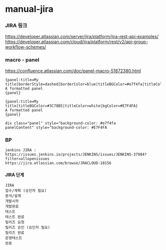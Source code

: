 # manual-jira


### JIRA 링크
https://developer.atlassian.com/server/jira/platform/jira-rest-api-examples/   
https://developer.atlassian.com/cloud/jira/platform/rest/v2/api-group-workflow-schemes/   

### macro - panel
https://confluence.atlassian.com/doc/panel-macro-51872380.html   
```
{panel:title=My title|borderStyle=dashed|borderColor=blue|titleBGColor=#e7f4fa|titleColor=white|bgColor=#E7F4FA}
A formatted panel
{panel}

{panel:title=My title|titleBGColor=#3C78B5|titleColor=white|bgColor=#E7F4FA}
A formatted panel
{panel}

div class="panel" style="background-color: #e7f4fa
panelContent" style="background-color: #E7F4FA
```


### BP
```
jenkins JIRA :
https://issues.jenkins.io/projects/JENKINS/issues/JENKINS-37984?filter=allopenissues
https://jira.atlassian.com/browse/JRACLOUD-10156
```

#### JIRA 단계
```
JIRA
접수/계획 (승인자 필요)
분석/설계
개발시작
개발완료
테스트
테스트 완료
릴리즈 요청
릴리즈 승인 (승인자 필요)
릴리즈 완료
운영테스트
완료
```
